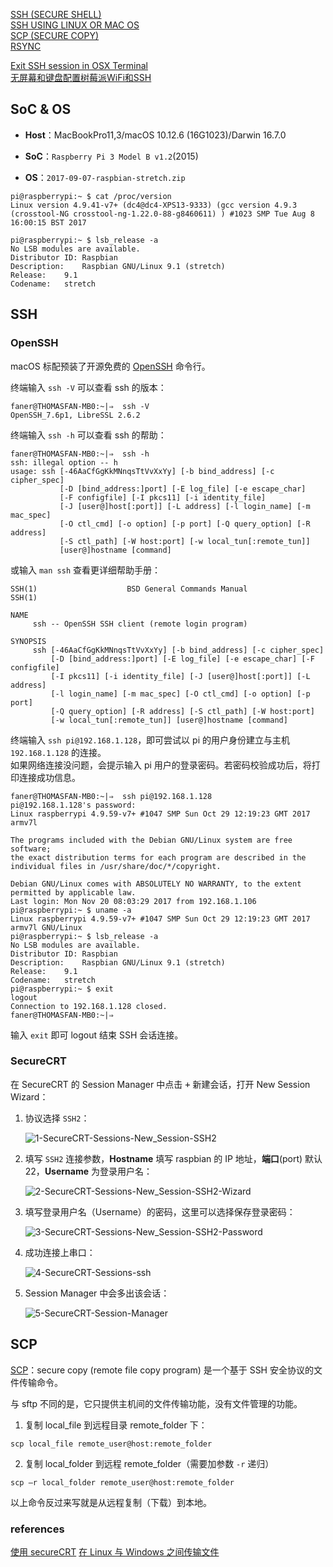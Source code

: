 [SSH (SECURE SHELL)](https://www.raspberrypi.org/documentation/remote-access/ssh/README.md)  
[SSH USING LINUX OR MAC OS](https://www.raspberrypi.org/documentation/remote-access/ssh/unix.md)  
[SCP (SECURE COPY)](https://www.raspberrypi.org/documentation/remote-access/ssh/scp.md)  
[RSYNC](https://www.raspberrypi.org/documentation/remote-access/ssh/rsync.md)  

[Exit SSH session in OSX Terminal](https://superuser.com/questions/404103/exit-ssh-session-in-osx-terminal)  
[无屏幕和键盘配置树莓派WiFi和SSH](http://shumeipai.nxez.com/2017/09/13/raspberry-pi-network-configuration-before-boot.html?variant=zh-cn)  

## SoC & OS
- **Host**：MacBookPro11,3/macOS 10.12.6 (16G1023)/Darwin 16.7.0  

- **SoC**：`Raspberry Pi 3 Model B v1.2`(2015)  
- **OS**：`2017-09-07-raspbian-stretch.zip`  

```Shell
pi@raspberrypi:~ $ cat /proc/version
Linux version 4.9.41-v7+ (dc4@dc4-XPS13-9333) (gcc version 4.9.3 (crosstool-NG crosstool-ng-1.22.0-88-g8460611) ) #1023 SMP Tue Aug 8 16:00:15 BST 2017

pi@raspberrypi:~ $ lsb_release -a
No LSB modules are available.
Distributor ID:	Raspbian
Description:	Raspbian GNU/Linux 9.1 (stretch)
Release:	9.1
Codename:	stretch
```

## SSH
### OpenSSH
macOS 标配预装了开源免费的 [OpenSSH](http://www.openssh.com/) 命令行。

终端输入 `ssh -V` 可以查看 ssh 的版本：

```Shell
faner@THOMASFAN-MB0:~|⇒  ssh -V
OpenSSH_7.6p1, LibreSSL 2.6.2
```

终端输入 `ssh -h` 可以查看 ssh 的帮助：

```Shell
faner@THOMASFAN-MB0:~|⇒  ssh -h
ssh: illegal option -- h
usage: ssh [-46AaCfGgKkMNnqsTtVvXxYy] [-b bind_address] [-c cipher_spec]
           [-D [bind_address:]port] [-E log_file] [-e escape_char]
           [-F configfile] [-I pkcs11] [-i identity_file]
           [-J [user@]host[:port]] [-L address] [-l login_name] [-m mac_spec]
           [-O ctl_cmd] [-o option] [-p port] [-Q query_option] [-R address]
           [-S ctl_path] [-W host:port] [-w local_tun[:remote_tun]]
           [user@]hostname [command]
```

或输入 `man ssh` 查看更详细帮助手册：

```Shell
SSH(1)                    BSD General Commands Manual                   SSH(1)

NAME
     ssh -- OpenSSH SSH client (remote login program)

SYNOPSIS
     ssh [-46AaCfGgKkMNnqsTtVvXxYy] [-b bind_address] [-c cipher_spec]
         [-D [bind_address:]port] [-E log_file] [-e escape_char] [-F configfile]
         [-I pkcs11] [-i identity_file] [-J [user@]host[:port]] [-L address]
         [-l login_name] [-m mac_spec] [-O ctl_cmd] [-o option] [-p port]
         [-Q query_option] [-R address] [-S ctl_path] [-W host:port]
         [-w local_tun[:remote_tun]] [user@]hostname [command]
```

终端输入 `ssh pi@192.168.1.128`，即可尝试以 pi 的用户身份建立与主机 `192.168.1.128` 的连接。  
如果网络连接没问题，会提示输入 pi 用户的登录密码。若密码校验成功后，将打印连接成功信息。  

```Shell
faner@THOMASFAN-MB0:~|⇒  ssh pi@192.168.1.128
pi@192.168.1.128's password: 
Linux raspberrypi 4.9.59-v7+ #1047 SMP Sun Oct 29 12:19:23 GMT 2017 armv7l

The programs included with the Debian GNU/Linux system are free software;
the exact distribution terms for each program are described in the
individual files in /usr/share/doc/*/copyright.

Debian GNU/Linux comes with ABSOLUTELY NO WARRANTY, to the extent
permitted by applicable law.
Last login: Mon Nov 20 08:03:29 2017 from 192.168.1.106
pi@raspberrypi:~ $ uname -a
Linux raspberrypi 4.9.59-v7+ #1047 SMP Sun Oct 29 12:19:23 GMT 2017 armv7l GNU/Linux
pi@raspberrypi:~ $ lsb_release -a
No LSB modules are available.
Distributor ID:	Raspbian
Description:	Raspbian GNU/Linux 9.1 (stretch)
Release:	9.1
Codename:	stretch
pi@raspberrypi:~ $ exit
logout
Connection to 192.168.1.128 closed.
faner@THOMASFAN-MB0:~|⇒  
```

输入 `exit` 即可 logout 结束 SSH 会话连接。

### SecureCRT
在 SecureCRT 的 Session Manager 中点击 <kbd>+</kbd> 新建会话，打开 New Session Wizard：

1. 协议选择 `SSH2`：

	![1-SecureCRT-Sessions-New_Session-SSH2](SecureCRT/1-SecureCRT-Sessions-New_Session-SSH2.png)

2. 填写 `SSH2` 连接参数，**Hostname** 填写 raspbian 的 IP 地址，**端口**(port) 默认 22，**Username** 为登录用户名：

	![2-SecureCRT-Sessions-New_Session-SSH2-Wizard](SecureCRT/2-SecureCRT-Sessions-New_Session-SSH2-Wizard.png)

3. 填写登录用户名（Username）的密码，这里可以选择保存登录密码：

	![3-SecureCRT-Sessions-New_Session-SSH2-Password](SecureCRT/3-SecureCRT-Sessions-New_Session-SSH2-Password.png)

4. 成功连接上串口：

	![4-SecureCRT-Sessions-ssh](SecureCRT/4-SecureCRT-Sessions-ssh.png)

5. Session Manager 中会多出该会话：

	![5-SecureCRT-Session-Manager](SecureCRT/5-SecureCRT-Session-Manager.png)

## SCP
[SCP](http://blog.163.com/fjm_520/blog/static/18904914820119284847660/)：secure copy (remote file copy program) 是一个基于 SSH 安全协议的文件传输命令。

与 sftp 不同的是，它只提供主机间的文件传输功能，没有文件管理的功能。

1. 复制 local_file 到远程目录 remote_folder 下：

```Shell
scp local_file remote_user@host:remote_folder
```

2. 复制 local_folder 到远程 remote_folder（需要加参数 `-r` 递归）

```Shell
scp –r local_folder remote_user@host:remote_folder
```

以上命令反过来写就是从远程复制（下载）到本地。

### references
[使用 secureCRT](http://blog.csdn.net/u011299686/article/details/52687747) [在 Linux 与 Windows 之间传输文件](http://blog.csdn.net/rangf/article/details/6096365)  
